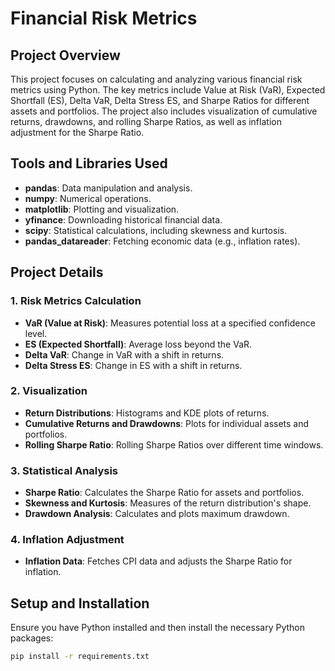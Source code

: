 # Financial Risk Metrics

## Project Overview
This project focuses on calculating and analyzing various financial risk metrics using Python. The key metrics include Value at Risk (VaR), Expected Shortfall (ES), Delta VaR, Delta Stress ES, and Sharpe Ratios for different assets and portfolios. The project also includes visualization of cumulative returns, drawdowns, and rolling Sharpe Ratios, as well as inflation adjustment for the Sharpe Ratio.

## Tools and Libraries Used
- **pandas**: Data manipulation and analysis.
- **numpy**: Numerical operations.
- **matplotlib**: Plotting and visualization.
- **yfinance**: Downloading historical financial data.
- **scipy**: Statistical calculations, including skewness and kurtosis.
- **pandas_datareader**: Fetching economic data (e.g., inflation rates).

## Project Details

### 1. Risk Metrics Calculation
- **VaR (Value at Risk)**: Measures potential loss at a specified confidence level.
- **ES (Expected Shortfall)**: Average loss beyond the VaR.
- **Delta VaR**: Change in VaR with a shift in returns.
- **Delta Stress ES**: Change in ES with a shift in returns.

### 2. Visualization
- **Return Distributions**: Histograms and KDE plots of returns.
- **Cumulative Returns and Drawdowns**: Plots for individual assets and portfolios.
- **Rolling Sharpe Ratio**: Rolling Sharpe Ratios over different time windows.

### 3. Statistical Analysis
- **Sharpe Ratio**: Calculates the Sharpe Ratio for assets and portfolios.
- **Skewness and Kurtosis**: Measures of the return distribution's shape.
- **Drawdown Analysis**: Calculates and plots maximum drawdown.

### 4. Inflation Adjustment
- **Inflation Data**: Fetches CPI data and adjusts the Sharpe Ratio for inflation.

## Setup and Installation

Ensure you have Python installed and then install the necessary Python packages:

```bash
pip install -r requirements.txt
